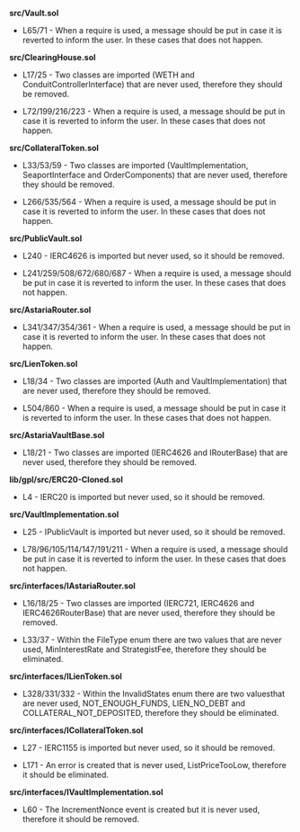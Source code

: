 **src/Vault.sol**
- L65/71 - When a require is used, a message should be put in case it is reverted to inform the user.
In these cases that does not happen.


**src/ClearingHouse.sol**
- L17/25 - Two classes are imported (WETH and ConduitControllerInterface) that are never used, therefore they should be removed.

- L72/199/216/223 - When a require is used, a message should be put in case it is reverted to inform the user.
In these cases that does not happen.


**src/CollateralToken.sol**
- L33/53/59 - Two classes are imported (VaultImplementation, SeaportInterface and OrderComponents) that are never used, therefore they should be removed.

- L266/535/564 - When a require is used, a message should be put in case it is reverted to inform the user.
In these cases that does not happen.


**src/PublicVault.sol**
- L240 - IERC4626 is imported but never used, so it should be removed.

- L241/259/508/672/680/687 - When a require is used, a message should be put in case it is reverted to inform the user.
In these cases that does not happen.


**src/AstariaRouter.sol**
- L341/347/354/361 - When a require is used, a message should be put in case it is reverted to inform the user.
In these cases that does not happen.


**src/LienToken.sol**
- L18/34 - Two classes are imported (Auth and VaultImplementation) that are never used, therefore they should be removed.

- L504/860 - When a require is used, a message should be put in case it is reverted to inform the user.
In these cases that does not happen.


**src/AstariaVaultBase.sol**
- L18/21 - Two classes are imported (IERC4626 and IRouterBase) that are never used, therefore they should be removed.


**lib/gpl/src/ERC20-Cloned.sol**
- L4 - IERC20 is imported but never used, so it should be removed.


**src/VaultImplementation.sol**
- L25 - IPublicVault is imported but never used, so it should be removed.

- L78/96/105/114/147/191/211 - When a require is used, a message should be put in case it is reverted to inform the user.
In these cases that does not happen.


**src/interfaces/IAstariaRouter.sol**
- L16/18/25 - Two classes are imported (IERC721, IERC4626 and IERC4626RouterBase) that are never used, therefore they should be removed.

- L33/37 - Within the FileType enum there are two values ​​that are never used, MinInterestRate and StrategistFee, therefore they should be eliminated.


**src/interfaces/ILienToken.sol**
- L328/331/332 - Within the InvalidStates enum there are two values ​​that are never used, NOT_ENOUGH_FUNDS, LIEN_NO_DEBT and COLLATERAL_NOT_DEPOSITED, therefore they should be eliminated.


**src/interfaces/ICollateralToken.sol**
- L27 - IERC1155 is imported but never used, so it should be removed.

- L171 - An error is created that is never used, ListPriceTooLow, therefore it should be eliminated.


**src/interfaces/IVaultImplementation.sol**
- L60 - The IncrementNonce event is created but it is never used, therefore it should be removed.
